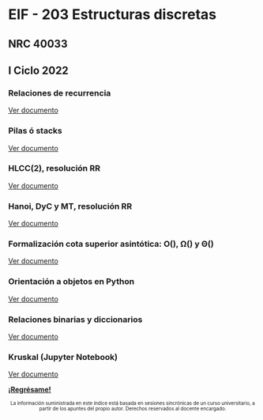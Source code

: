 # EIF - 203 Estructuras discretas

## NRC 40033

## I Ciclo 2022

### Relaciones de recurrencia

[Ver documento](/eif203/rrprimera)

### Pilas ó stacks

[Ver documento](/eif203/pilas)

### HLCC(2), resolución RR

[Ver documento](/eif203/hlcc2)

### Hanoi, DyC y MT, resolución RR

[Ver documento](/eif203/dycmt)

### Formalización cota superior asintótica: O(), Ω() y Θ()

[Ver documento](/eif203/ogrande)

### Orientación a objetos en Python

[Ver documento](/eif203/objetospy)

### Relaciones binarias y diccionarios

[Ver documento](/eif203/relaciones)

### Kruskal (Jupyter Notebook)

[Ver documento](/eif203/kruskal)

**[¡Regrésame!](/index)**

<center><sub><sup>La información suministrada en este índice está basada en sesiones sincrónicas de un curso universitario, a partir de los apuntes del propio autor. Derechos reservados al docente encargado.</sup></sub></center>
